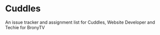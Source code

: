 # Cuddles
An issue tracker and assignment list for Cuddles, Website Developer and Techie for BronyTV
